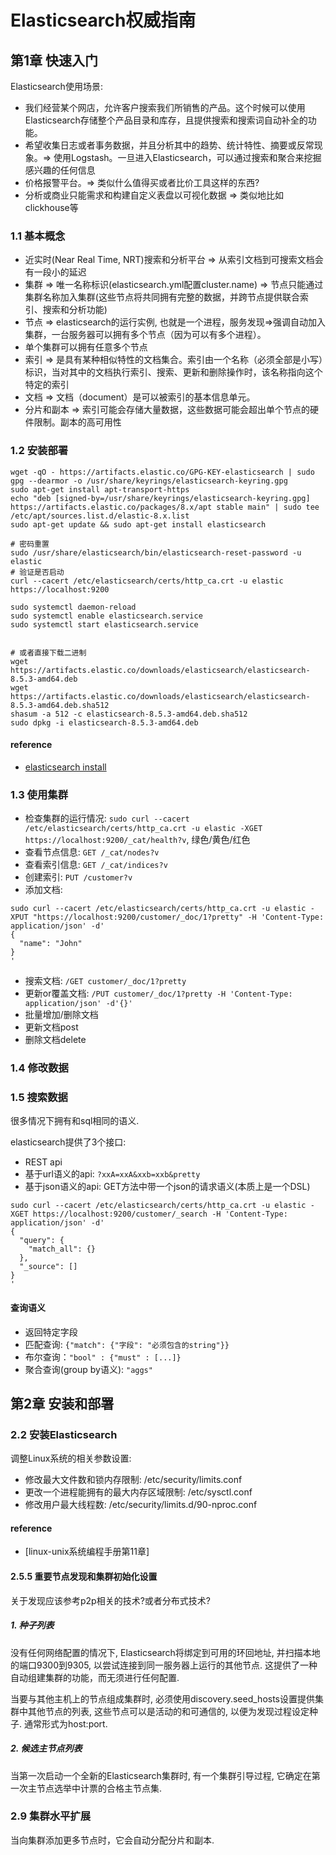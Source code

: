 # Elasticsearch权威指南

## 第1章 快速入门

Elasticsearch使用场景:

+ 我们经营某个网店，允许客户搜索我们所销售的产品。这个时候可以使用Elasticsearch存储整个产品目录和库存，且提供搜索和搜索词自动补全的功能。
+ 希望收集日志或者事务数据，并且分析其中的趋势、统计特性、摘要或反常现象。=> 使用Logstash。一旦进入Elasticsearch，可以通过搜索和聚合来挖掘感兴趣的任何信息
+ 价格报警平台。=> 类似什么值得买或者比价工具这样的东西?
+ 分析或商业只能需求和构建自定义表盘以可视化数据 => 类似地比如clickhouse等

### 1.1 基本概念

+ 近实时(Near Real Time, NRT)搜索和分析平台 => 从索引文档到可搜索文档会有一段小的延迟
+ 集群 => 唯一名称标识(elasticsearch.yml配置cluster.name) => 节点只能通过集群名称加入集群(这些节点将共同拥有完整的数据，并跨节点提供联合索引、搜索和分析功能)
+ 节点 => elasticsearch的运行实例, 也就是一个进程，服务发现=>强调自动加入集群，一台服务器可以拥有多个节点（因为可以有多个进程）。
+ 单个集群可以拥有任意多个节点
+ 索引 => 是具有某种相似特性的文档集合。索引由一个名称（必须全部是小写）标识，当对其中的文档执行索引、搜索、更新和删除操作时，该名称指向这个特定的索引
+ 文档 => 文档（document）是可以被索引的基本信息单元。
+ 分片和副本 => 索引可能会存储大量数据，这些数据可能会超出单个节点的硬件限制。副本的高可用性

### 1.2 安装部署

```shell
wget -qO - https://artifacts.elastic.co/GPG-KEY-elasticsearch | sudo gpg --dearmor -o /usr/share/keyrings/elasticsearch-keyring.gpg
sudo apt-get install apt-transport-https
echo "deb [signed-by=/usr/share/keyrings/elasticsearch-keyring.gpg] https://artifacts.elastic.co/packages/8.x/apt stable main" | sudo tee /etc/apt/sources.list.d/elastic-8.x.list
sudo apt-get update && sudo apt-get install elasticsearch

# 密码重置
sudo /usr/share/elasticsearch/bin/elasticsearch-reset-password -u elastic
# 验证是否启动
curl --cacert /etc/elasticsearch/certs/http_ca.crt -u elastic https://localhost:9200

sudo systemctl daemon-reload
sudo systemctl enable elasticsearch.service
sudo systemctl start elasticsearch.service


# 或者直接下载二进制
wget https://artifacts.elastic.co/downloads/elasticsearch/elasticsearch-8.5.3-amd64.deb
wget https://artifacts.elastic.co/downloads/elasticsearch/elasticsearch-8.5.3-amd64.deb.sha512
shasum -a 512 -c elasticsearch-8.5.3-amd64.deb.sha512 
sudo dpkg -i elasticsearch-8.5.3-amd64.deb
```
#### reference
+ [elasticsearch install](https://www.elastic.co/guide/en/elasticsearch/reference/8.5/deb.html#deb-repo)

### 1.3 使用集群

+ 检查集群的运行情况: ```sudo curl --cacert /etc/elasticsearch/certs/http_ca.crt -u elastic -XGET https://localhost:9200/_cat/health?v```, 绿色/黄色/红色
+ 查看节点信息: ```GET /_cat/nodes?v```
+ 查看索引信息: ```GET /_cat/indices?v```
+ 创建索引: ```PUT /customer?v```
+ 添加文档: 
```
sudo curl --cacert /etc/elasticsearch/certs/http_ca.crt -u elastic -XPUT "https://localhost:9200/customer/_doc/1?pretty" -H 'Content-Type: application/json' -d'
{
  "name": "John"
}
'
```
+ 搜索文档: ```/GET customer/_doc/1?pretty```
+ 更新or覆盖文档: ```/PUT customer/_doc/1?pretty -H 'Content-Type: application/json' -d'{}'```
+ 批量增加/删除文档
+ 更新文档post
+ 删除文档delete

### 1.4 修改数据

### 1.5 搜索数据
很多情况下拥有和sql相同的语义.

elasticsearch提供了3个接口:
+ REST api
+ 基于url语义的api: ```?xxA=xxA&xxb=xxb&pretty```
+ 基于json语义的api: GET方法中带一个json的请求语义(本质上是一个DSL)

```
sudo curl --cacert /etc/elasticsearch/certs/http_ca.crt -u elastic -XGET https://localhost:9200/customer/_search -H 'Content-Type: application/json' -d'
{
  "query": {
    "match_all": {}
  },
  "_source": []
}
'
```

#### 查询语义
+ 返回特定字段
+ 匹配查询: ```{"match": {"字段": "必须包含的string"}}```
+ 布尔查询：```"bool" : {"must" : [...]}```
+ 聚合查询(group by语义): ```"aggs"```

## 第2章 安装和部署

### 2.2 安装Elasticsearch

调整Linux系统的相关参数设置:

+ 修改最大文件数和锁内存限制: /etc/security/limits.conf
+ 更改一个进程能拥有的最大内存区域限制: /etc/sysctl.conf
+ 修改用户最大线程数: /etc/security/limits.d/90-nproc.conf

#### reference
+ [linux-unix系统编程手册第11章]

#### 2.5.5 重要节点发现和集群初始化设置

关于发现应该参考p2p相关的技术?或者分布式技术?

##### 1. 种子列表
没有任何网络配置的情况下, Elasticsearch将绑定到可用的环回地址, 并扫描本地的端口9300到9305, 以尝试连接到同一服务器上运行的其他节点. 这提供了一种自动组建集群的功能，而无须进行任何配置.

当要与其他主机上的节点组成集群时, 必须使用discovery.seed_hosts设置提供集群中其他节点的列表, 这些节点可以是活动的和可通信的, 以便为发现过程设定种子. 通常形式为host:port.

##### 2. 候选主节点列表
当第一次启动一个全新的Elasticsearch集群时, 有一个集群引导过程, 它确定在第一次主节点选举中计票的合格主节点集.

### 2.9 集群水平扩展
当向集群添加更多节点时，它会自动分配分片和副本.

